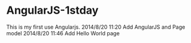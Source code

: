 AngularJS-1stday
================
This is my first use Angularjs.
2014/8/20 11:20
Add AngularJS and Page model
2014/8/20 11:46
Add Hello World page